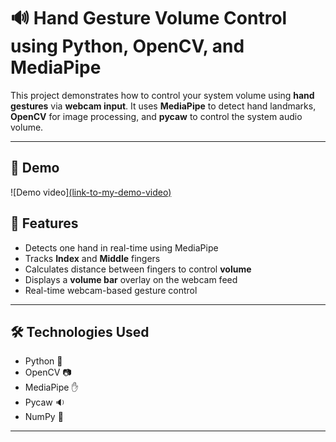 # 🔊 Hand Gesture Volume Control using Python, OpenCV, and MediaPipe

This project demonstrates how to control your system volume using **hand gestures** via **webcam input**. It uses **MediaPipe** to detect hand landmarks, **OpenCV** for image processing, and **pycaw** to control the system audio volume.

---
## 🚀 Demo

![Demo video][(link-to-my-demo-video)](https://drive.google.com/file/d/1fzb8y23EL7H1pIHVWUu1Nvg5vyH47Ret/view?usp=sharing) 

## 📸 Features

- Detects one hand in real-time using MediaPipe
- Tracks **Index** and **Middle** fingers
- Calculates distance between fingers to control **volume**
- Displays a **volume bar** overlay on the webcam feed
- Real-time webcam-based gesture control

---


## 🛠️ Technologies Used

- Python 🐍
- OpenCV 📷
- MediaPipe ✋
- Pycaw 🔉
- NumPy 🔢

---


